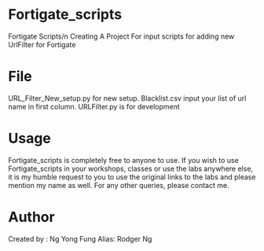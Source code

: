# Fortigate_scripts
Fortigate Scripts/n
Creating A Project For input scripts for adding new UrlFilter for Fortigate

# File
URL_Filter_New_setup.py for new setup.
Blacklist.csv input your list of url name in first column.
URLFilter.py is for development

# Usage
Fortigate_scripts is completely free to anyone to use. If you wish to use Fortigate_scripts in your workshops, classes or use the labs anywhere else, it is my humble request to you to use the original links to the labs and please mention my name as well. For any other queries, please contact me.

# Author
Created by  : Ng Yong Fung 
Alias: Rodger Ng
